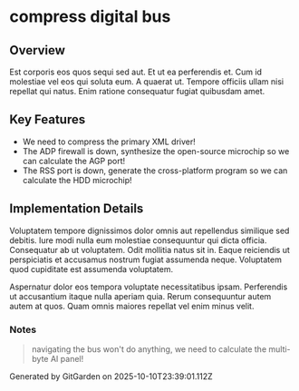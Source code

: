 # compress digital bus

## Overview
Est corporis eos quos sequi sed aut. Et ut ea perferendis et. Cum id molestiae vel eos qui soluta eum. A quaerat ut. Tempore officiis ullam nisi repellat qui natus. Enim ratione consequatur fugiat quibusdam amet.

## Key Features
- We need to compress the primary XML driver!
- The ADP firewall is down, synthesize the open-source microchip so we can calculate the AGP port!
- The RSS port is down, generate the cross-platform program so we can calculate the HDD microchip!

## Implementation Details
Voluptatem tempore dignissimos dolor omnis aut repellendus similique sed debitis. Iure modi nulla eum molestiae consequuntur qui dicta officia. Consequatur ab ut voluptatem. Odit mollitia natus sit in. Eaque reiciendis ut perspiciatis et accusamus nostrum fugiat assumenda neque. Voluptatem quod cupiditate est assumenda voluptatem.
 Aspernatur dolor eos tempora voluptate necessitatibus ipsam. Perferendis ut accusantium itaque nulla aperiam quia. Rerum consequuntur autem autem at quos. Quam omnis maiores repellat vel enim minus velit.

### Notes
> navigating the bus won't do anything, we need to calculate the multi-byte AI panel!

Generated by GitGarden on 2025-10-10T23:39:01.112Z